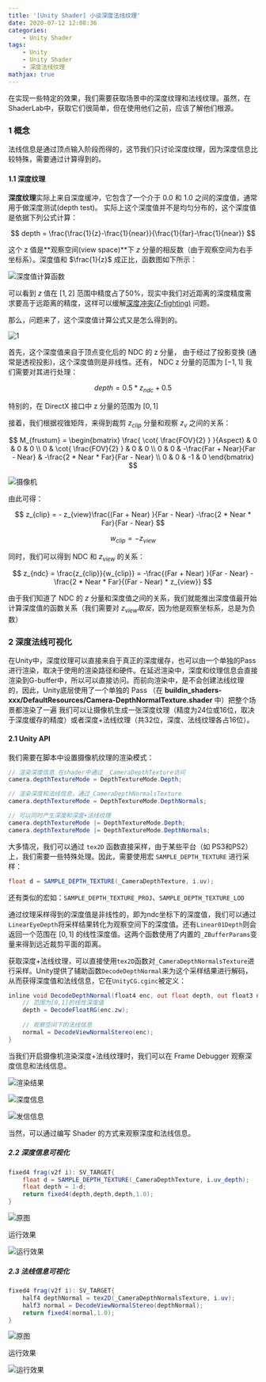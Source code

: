 ```yaml
---
title: '[Unity Shader] 小谈深度法线纹理'
date: 2020-07-12 12:08:36
categories:
    - Unity Shader
tags:
    - Unity
    - Unity Shader
    - 深度法线纹理
mathjax: true
---
```


在实现一些特定的效果，我们需要获取场景中的深度纹理和法线纹理。虽然，在ShaderLab中，获取它们很简单，但在使用他们之前，应该了解他们根源。

<!-- more -->

### 1 概念

法线信息是通过顶点输入阶段而得的，这节我们只讨论深度纹理，因为深度信息比较特殊，需要通过计算得到的。

#### 1.1 深度纹理

**深度纹理**实际上来自深度缓冲，它包含了一个介于 0.0 和 1.0 之间的深度值，通常用于做深度测试(depth test)。
实际上这个深度值并不是均匀分布的，这个深度值是依据下列公式计算：

$$
depth = \frac{\frac{1}{z}-\frac{1}{near}}{\frac{1}{far}-\frac{1}{near}}
$$

这个 z 值是**观察空间(view space)**下 $z$ 分量的相反数（由于观察空间为右手坐标系）。深度值和 $\frac{1}{z}$ 成正比，函数图如下所示：

![深度值计算函数](https://galaxysailing-blog.oss-cn-shanghai.aliyuncs.com/img/2020/07/12/1594527317597.png)

可以看到 $z$ 值在 $[1,2]$ 范围中精度占了50%，现实中我们对近距离的深度精度需求要高于远距离的精度，这样可以缓解[深度冲突(Z-fighting)](https://en.wikipedia.org/wiki/Z-fighting) 问题。

那么，问题来了，这个深度值计算公式又是怎么得到的。

![1](https://galaxysailing-blog.oss-cn-shanghai.aliyuncs.com/img/2020/07/12/1594456714767.png)

首先，这个深度值来自于顶点变化后的 NDC 的 z 分量， 由于经过了投影变换 (通常是透视投影)，这个深度值则是非线性。还有， NDC z 分量的范围为 $[-1,1]$ 我们需要对其进行处理：

$$
depth = 0.5 * z_{ndc} + 0.5
$$

特别的，在 DirectX 接口中 z 分量的范围为 $[0,1]$

接着，我们根据视锥矩阵，来得到裁剪 $z_{clip}$ 分量和观察 $z_v$ 之间的关系：

$$
 M_{frustum} = \begin{bmatrix} 
\frac{ \cot{ \frac{FOV}{2} } }{Aspect} & 0 & 0 & 0 \\
0 & \cot{ \frac{FOV}{2} } & 0 & 0 \\
0 & 0 & -\frac{Far + Near}{Far - Near} & -\frac{2 * Near * Far}{Far - Near} \\
0 & 0 & -1 & 0
\end{bmatrix}  
$$

![摄像机](https://galaxysailing-blog.oss-cn-shanghai.aliyuncs.com/img/2020/07/12/1594524191297.png)

由此可得：

$$
z_{clip} = - z_{view}\frac{(Far + Near) }{Far - Near} -\frac{2 * Near * Far}{Far - Near}
$$

$$
w_{clip} = -z_{view}
$$

同时，我们可以得到 NDC 和 $z_{view}$ 的关系：

$$
z_{ndc} = \frac{z_{clip}}{w_{clip}} = -\frac{(Far + Near) }{Far - Near} -\frac{2 * Near * Far}{(Far - Near) * z_{view}}
$$

由于我们知道了 NDC 的 $z$ 分量和深度值之间的关系，我们就能推出深度值最开始计算深度值的函数关系（我们需要对 $z_{view} 取反$，因为他是观察坐标系，总是为负数）

### 2 深度法线可视化

在Unity中，深度纹理可以直接来自于真正的深度缓存，也可以由一个单独的Pass进行渲染，取决于使用的渲染路径和硬件。在延迟渲染中，深度和纹理信息会直接渲染到G-buffer中，所以可以直接访问。而前向渲染中，是不会创建法线纹理的，因此，Unity底层使用了一个单独的 Pass （在 **buildin_shaders-xxx/DefaultResources/Camera-DepthNormalTexture.shader** 中）把整个场景都渲染了一遍
我们可以让摄像机生成一张深度纹理（精度为24位或16位，取决于深度缓存的精度）或者深度+法线纹理（共32位，深度、法线纹理各占16位）。

#### 2.1 Unity API

我们需要在脚本中设置摄像机纹理的渲染模式：

```cs
// 渲染深度信息 在shader中通过 _CameraDepthTexture访问
camera.depthTextureMode = DepthTextureMode.Depth; 

// 渲染深度和法线信息，通过_CameraDepthNormalsTexture
camera.depthTextureMode = DepthTextureMode.DepthNormals;
```

```cs
// 可以同时产生深度和深度+法线纹理
camera.depthTextureMode |= DepthTextureMode.Depth;
camera.depthTextureMode |= DepthTextureMode.DepthNormals; 
```

大多情况，我们可以通过 `tex2D` 函数直接采样，由于某些平台（如 PS3和PS2）上，我们需要一些特殊处理。因此，需要使用宏 `SAMPLE_DEPTH_TEXTURE` 进行采样：

```glsl
float d = SAMPLE_DEPTH_TEXTURE(_CameraDepthTexture, i.uv);
```

还有类似的宏如：`SAMPLE_DEPTH_TEXTURE_PROJ`、`SAMPLE_DEPTH_TEXTURE_LOD`

通过纹理采样得到的深度值是非线性的，即为ndc坐标下的深度值，我们可以通过`LinearEyeDepth`将采样结果转化为观察空间下的深度值。还有`Linear01Depth`则会返回一个范围在 $[0,1]$ 的线性深度值。这两个函数使用了内置的`_ZBufferParams`变量来得到远近裁剪平面的距离。

获取深度+法线纹理，可以直接使用`tex2D`函数对`_CameraDepthNormalsTexture`进行采样。Unity提供了辅助函数`DecodeDepthNormal`来为这个采样结果进行解码，从而获得深度值和法线信息，它在`UnityCG.cginc`被定义：

```glsl
inline void DecodeDepthNormal(float4 enc, out float depth, out float3 normal){
	// 范围为[0,1]的线性深度值
	depth = DecodeFloatRG(enc.zw);
	
	// 观察空间下的法线信息
	normal = DecodeViewNormalStereo(enc);
}
```

当我们开启摄像机渲染深度+法线纹理时，我们可以在 Frame Debugger 观察深度信息和法线信息。

![渲染结果](https://galaxysailing-blog.oss-cn-shanghai.aliyuncs.com/img/2020/07/12/1594525110967.png)

![深度信息](https://galaxysailing-blog.oss-cn-shanghai.aliyuncs.com/img/2020/07/12/1594525135835.png)

![发信信息](https://galaxysailing-blog.oss-cn-shanghai.aliyuncs.com/img/2020/07/12/1594525173375.png)

当然，可以通过编写 Shader 的方式来观察深度和法线信息。

##### 2.2 深度信息可视化

```glsl
fixed4 frag(v2f i): SV_TARGET{
	float d = SAMPLE_DEPTH_TEXTURE(_CameraDepthTexture, i.uv_depth);
	float depth = 1-d;
	return fixed4(depth,depth,depth,1.0);
}

```

![原图](https://galaxysailing-blog.oss-cn-shanghai.aliyuncs.com/img/2020/07/12/1594526457797.png)

运行效果

![运行效果](https://galaxysailing-blog.oss-cn-shanghai.aliyuncs.com/img/2020/07/12/1594526523563.png)


##### 2.3 法线信息可视化

```glsl
fixed4 frag(v2f i): SV_TARGET{
	half4 depthNormal = tex2D(_CameraDepthNormalsTexture, i.uv);
	half3 normal = DecodeViewNormalStereo(depthNormal);   
	return fixed4(normal,1.0);
}
```

![原图](https://galaxysailing-blog.oss-cn-shanghai.aliyuncs.com/img/2020/07/12/1594526249850.png)

运行效果

![运行效果](https://galaxysailing-blog.oss-cn-shanghai.aliyuncs.com/img/2020/07/12/1594526291413.png)
